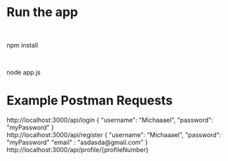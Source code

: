 <h1>Run the app</h1> <br>
<p>npm install</p> <br>
<p>node app.js</p>

<h1>Example Postman Requests</h1>
http://localhost:3000/api/login 
{
    "username": "Michaaael",
    "password": "myPassword"
}

<br>
http://localhost:3000/api/register {
    "username": "Michaaael",
    "password": "myPassword"
    "email" : "asdasda@gmail.com"
} <br>
http://localhost:3000/api/profile/{profileNumber}

